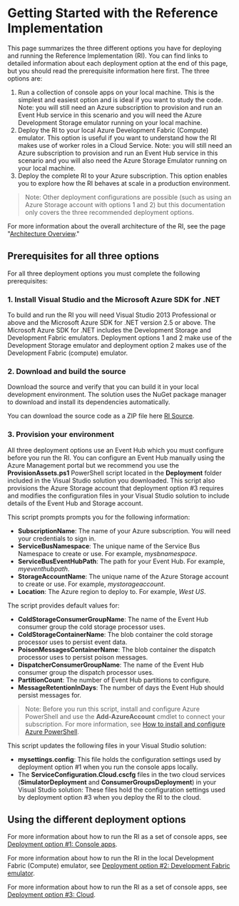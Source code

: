 # Getting Started with the Reference Implementation

This page summarizes the three different options you have for deploying and running the Reference Implementation (RI). You can find links to detailed information about each deployment option at the end of this page, but you should read the prerequisite information here first. The three options are:

1. Run a collection of console apps on your local machine. This is the simplest and easiest option and is ideal if you want to study the code. Note: you will still need an Azure subscription to provision and run an Event Hub service in this scenario and you will need the Azure Development Storage emulator running on your local machine.
2. Deploy the RI to your local Azure Development Fabric (Compute) emulator. This option is useful if you want to understand how the RI makes use of worker roles in a Cloud Service. Note: you will still need an Azure subscription to provision and run an Event Hub service in this scenario and you will also need the Azure Storage Emulator running on your local machine.
3. Deploy the complete RI to your Azure subscription. This option enables you to explore how the RI behaves at scale in a production environment.

> Note: Other deployment configurations are possible (such as using an Azure Storage account with options 1 and 2) but this documentation only covers the three recommended deployment options.

For more information about the overall architecture of the RI, see the page "[Architecture Overview][architectureoverviewpage]."

## Prerequisites for all three options

For all three deployment options you must complete the following prerequisites:

### 1. Install Visual Studio and the Microsoft Azure SDK for .NET

To build and run the RI you will need Visual Studio 2013 Professional or above and the Microsoft Azure SDK for .NET version 2.5 or above. The Microsoft Azure SDK for .NET includes the Development Storage and Development Fabric emulators. Deployment options 1 and 2 make use of the Development Storage emulator and deployment option 2 makes use of the Development Fabric (compute) emulator.

### 2. Download and build the source

Download the source and verify that you can build it in your local development environment. The solution uses the NuGet package manager to download and install its dependencies automatically.

You can download the source code as a ZIP file here [RI Source][rizipdownload].

### 3. Provision your environment

All three deployment options use an Event Hub which you must configure before you run the RI. You can configure an Event Hub manually using the Azure Management portal but we recommend you use the **ProvisionAssets.ps1** PowerShell script located in the **Deployment** folder included in the Visual Studio solution you downloaded. This script also provisions the Azure Storage account that deployment option #3 requires and modifies the configuration files in your Visual Studio solution to include details of the Event Hub and Storage account.

This script prompts prompts you for the following information:

- **SubscriptionName**: The name of your Azure subscription. You will need your credentials to sign in.
- **ServiceBusNamespace**: The unique name of the Service Bus Namespace to create  or use. For example, *mysbnamespace*.
- **ServiceBusEventHubPath**: The path for your Event Hub. For example, *myeventhubpath*.
- **StorageAccountName**: The unique name of the Azure Storage account to create or use. For example, *mystorageaccount*.
- **Location**: The Azure region to deploy to. For example, *West US*.

The script provides default values for:

- **ColdStorageConsumerGroupName**: The name of the Event Hub consumer group the cold storage processor uses.
- **ColdStorageContainerName**: The blob container the cold storage processor uses to persist event data.
- **PoisonMessagesContainerName**: The blob container the dispatch processor uses to persist poison messages.
- **DispatcherConsumerGroupName**: The name of the Event Hub consumer group the dispatch processor uses.
- **PartitionCount**: The number of Event Hub partitions to configure.
- **MessageRetentionInDays**: The number of days the Event Hub should persist messages for.

> Note: Before you run this script, install and configure Azure PowerShell and use the **Add-AzureAccount** cmdlet to connect your subscription. For more information, see [How to install and configure Azure PowerShell][installazurepowershell].

This script updates the following files in your Visual Studio solution:

- **mysettings.config**: This file holds the configuration settings used by deployment option #1 when you run the console apps locally.
- The **ServiceConfiguration.Cloud.cscfg** files in the two cloud services (**SimulatorDeployment** and **ConsumerGroupsDeployment**) in your Visual Studio solution: These files hold the configuration settings used by deployment option #3 when you deploy the RI to the cloud.

## Using the different deployment options

For more information about how to run the RI as a set of console apps, see [Deployment option #1: Console apps][deploymentconsole].

For more information about how to run the RI in the local Development Fabric (Compute) emulator, see [Deployment option #2: Development Fabric emulator][deploymentemulator].

For more information about how to run the RI as a set of console apps, see [Deployment option #3: Cloud][deploymentcloud].




[architectureoverviewpage]: /TBD
[rizipdownload]: /TBD
[deploymentconsole]: /TBD
[deploymentemulator]: /TBD
[deploymentcloud]: /TBD

[installazurepowershell]: http://azure.microsoft.com/en-us/documentation/articles/install-configure-powershell/
